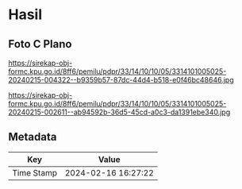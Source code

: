 # Hasil

## Foto C Plano

https://sirekap-obj-formc.kpu.go.id/8ff6/pemilu/pdpr/33/14/10/10/05/3314101005025-20240215-004322--b9359b57-87dc-44d4-b518-e0f46bc48646.jpg

https://sirekap-obj-formc.kpu.go.id/8ff6/pemilu/pdpr/33/14/10/10/05/3314101005025-20240215-002611--ab94592b-36d5-45cd-a0c3-da1391ebe340.jpg


## Metadata

| Key        | Value               |
| ---------- | ------------------- |
| Time Stamp | 2024-02-16 16:27:22 |



